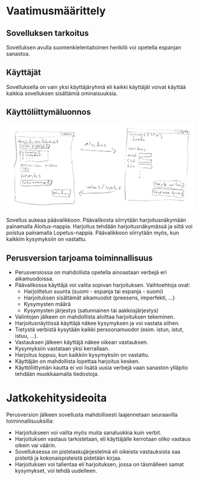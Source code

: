# Vaatimusmäärittely

## Sovelluksen tarkoitus

Sovelluksen avulla suomenkielentaitoinen henkilö voi opetella espanjan sanastoa.

## Käyttäjät

Sovelluksella on vain yksi käyttäjäryhmä eli kaikki käyttäjät voivat käyttää kaikkia sovelluksen sisältämiä ominaisuuksia.

## Käyttöliittymäluonnos

![Käyttöliittymäluonnos](kayttoliittymaluonnos.png)

Sovellus aukeaa päävalikkoon. Päävalikosta siirrytään harjoitusnäkymään painamalla Aloitus-nappia. Harjoitus tehdään harjoitusnäkymässä ja siitä voi poistua painamalla Lopetus-nappia. Päävalikkoon siirrytään myös, kun kaikkiin kysymyksiin on vastattu.


## Perusversion tarjoama toiminnallisuus

* Perusversiossa on mahdollista opetella ainoastaan verbejä eri aikamuodoissa.
* Päävalikossa käyttäjä voi valita sopivan harjoituksen. Vaihtoehtoja ovat:
	* Harjoittelun suunta (suomi - espanja tai espanja - suomi)
	* Harjoituksen sisältämät aikamuodot (preesens, imperfekti, ...)
	* Kysymysten määrä
	* Kysymysten järjestys (satunnainen tai aakkosjärjestys)
* Valintojen jälkeen on mahdollista aloittaa harjoituksen tekeminen.
* Harjoitusnäytössä käyttäjä näkee kysymyksen ja voi vastata siihen.
* Tietystä verbistä kysytään kaikki persoonamuodot (esim. istun, istut, istuu, ...).
* Vastauksen jälkeen käyttäjä näkee oikean vastauksen.
* Kysymyksiin vastataan yksi kerrallaan.
* Harjoitus loppuu, kun kaikkiin kysymyksiin on vastattu.
* Käyttäjän on mahdollista lopettaa harjoitus kesken.
* Käyttöliittymän kautta ei voi lisätä uusia verbejä vaan sanaston ylläpito tehdään muokkaamalla tiedostoja.

# Jatkokehitysideoita

Perusversion jälkeen sovellusta mahdollisesti laajennetaan seuraavilla toiminnallisuuksilla:
* Harjoitukseen voi valita myös muita sanaluokkia kuin verbit.
* Harjoituksen vastaus tarkistetaan, eli käyttäjälle kerrotaan oliko vastaus oikein vai väärin.
* Sovelluksessa on pistelaskujärjestelmä eli oikeista vastauksista saa pisteitä ja kokonaispisteistä pidetään kirjaa.
* Harjoituksen voi tallentaa eli harjoituksen, jossa on täsmälleen samat kysymykset, voi tehdä uudelleen.





